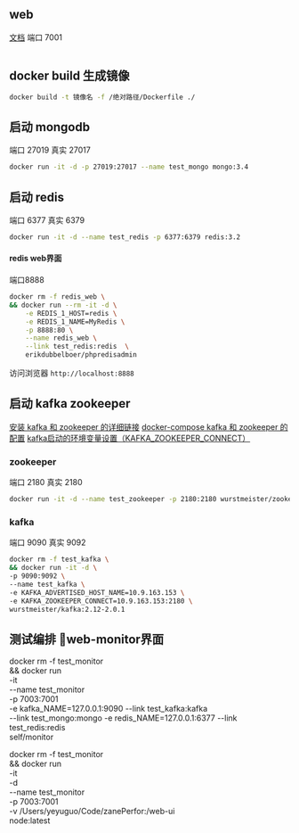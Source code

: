 ## web
[文档](https://blog.seosiwei.com/performance/github.html)
端口 7001
```sh

```

## docker build 生成镜像

```sh
docker build -t 镜像名 -f /绝对路径/Dockerfile ./
```


## 启动 mongodb
端口 27019
真实 27017
```sh
docker run -it -d -p 27019:27017 --name test_mongo mongo:3.4
```



## 启动 redis
端口 6377
真实 6379
```sh
docker run -it -d --name test_redis -p 6377:6379 redis:3.2
```


#### redis web界面
端口8888
```sh
docker rm -f redis_web \
&& docker run --rm -it -d \
    -e REDIS_1_HOST=redis \
    -e REDIS_1_NAME=MyRedis \
    -p 8888:80 \
    --name redis_web \
    --link test_redis:redis  \
    erikdubbelboer/phpredisadmin
```

访问浏览器 `http://localhost:8888` 


## 启动 kafka zookeeper
[安装 kafka 和 zookeeper 的详细链接](https://hub.docker.com/r/wurstmeister/kafka)
[docker-compose kafka 和 zookeeper 的配置](https://raw.githubusercontent.com/wurstmeister/kafka-docker/master/docker-compose.yml)
[kafka启动的环境变量设置（KAFKA_ZOOKEEPER_CONNECT）](https://www.jianshu.com/p/93f33dfefdb2)
### zookeeper
端口 2180
真实 2180
```sh
docker run -it -d --name test_zookeeper -p 2180:2180 wurstmeister/zookeeper 
```


### kafka
端口 9090
真实 9092
```sh
docker rm -f test_kafka \
&& docker run -it -d \
-p 9090:9092 \
--name test_kafka \
-e KAFKA_ADVERTISED_HOST_NAME=10.9.163.153 \
-e KAFKA_ZOOKEEPER_CONNECT=10.9.163.153:2180 \
wurstmeister/kafka:2.12-2.0.1  
```





## 测试编排 web-monitor界面

docker rm -f test_monitor \
&& docker run \
    -it \
    --name test_monitor \
    -p 7003:7001 \
    -e kafka_NAME=127.0.0.1:9090 --link test_kafka:kafka \
    --link test_mongo:mongo
    -e redis_NAME=127.0.0.1:6377 --link test_redis:redis \
    self/monitor



docker rm -f test_monitor \
&& docker run \
    -it \
    -d \
    --name test_monitor \
    -p 7003:7001 \
    -v  /Users/yeyuguo/Code/zanePerfor:/web-ui\
    node:latest


